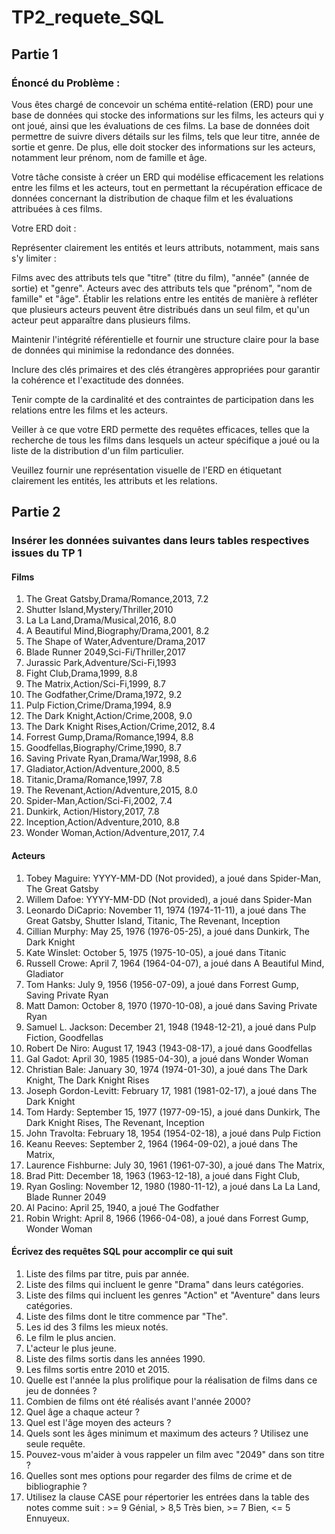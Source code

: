 # TP2_requete_SQL

## Partie 1

### Énoncé du Problème :

Vous êtes chargé de concevoir un schéma entité-relation (ERD) pour une base de données qui stocke des informations sur les films, les acteurs qui y ont joué, ainsi que les évaluations de ces films. La base de données doit permettre de suivre divers détails sur les films, tels que leur titre, année de sortie et genre. De plus, elle doit stocker des informations sur les acteurs, notamment leur prénom, nom de famille et âge.

Votre tâche consiste à créer un ERD qui modélise efficacement les relations entre les films et les acteurs, tout en permettant la récupération efficace de données concernant la distribution de chaque film et les évaluations attribuées à ces films.

Votre ERD doit :

Représenter clairement les entités et leurs attributs, notamment, mais sans s'y limiter :

Films avec des attributs tels que "titre" (titre du film), "année" (année de sortie) et "genre".
Acteurs avec des attributs tels que "prénom", "nom de famille" et "âge".
Établir les relations entre les entités de manière à refléter que plusieurs acteurs peuvent être distribués dans un seul film, et qu'un acteur peut apparaître dans plusieurs films.

Maintenir l'intégrité référentielle et fournir une structure claire pour la base de données qui minimise la redondance des données.

Inclure des clés primaires et des clés étrangères appropriées pour garantir la cohérence et l'exactitude des données.

Tenir compte de la cardinalité et des contraintes de participation dans les relations entre les films et les acteurs.

Veiller à ce que votre ERD permette des requêtes efficaces, telles que la recherche de tous les films dans lesquels un acteur spécifique a joué ou la liste de la distribution d'un film particulier.

Veuillez fournir une représentation visuelle de l'ERD en étiquetant clairement les entités, les attributs et les relations.


## Partie 2

### Insérer les données suivantes dans leurs tables respectives issues du TP 1


#### Films

1. The Great Gatsby,Drama/Romance,2013, 7.2
2. Shutter Island,Mystery/Thriller,2010
3. La La Land,Drama/Musical,2016, 8.0
4. A Beautiful Mind,Biography/Drama,2001, 8.2
5. The Shape of Water,Adventure/Drama,2017
6. Blade Runner 2049,Sci-Fi/Thriller,2017
7. Jurassic Park,Adventure/Sci-Fi,1993
8. Fight Club,Drama,1999, 8.8
9. The Matrix,Action/Sci-Fi,1999, 8.7
10. The Godfather,Crime/Drama,1972, 9.2
11. Pulp Fiction,Crime/Drama,1994, 8.9
12. The Dark Knight,Action/Crime,2008, 9.0
13. The Dark Knight Rises,Action/Crime,2012, 8.4
14. Forrest Gump,Drama/Romance,1994, 8.8
15. Goodfellas,Biography/Crime,1990, 8.7
16. Saving Private Ryan,Drama/War,1998, 8.6
17. Gladiator,Action/Adventure,2000, 8.5
18. Titanic,Drama/Romance,1997, 7.8
19. The Revenant,Action/Adventure,2015, 8.0
20. Spider-Man,Action/Sci-Fi,2002, 7.4
21. Dunkirk, Action/History,2017, 7.8
22. Inception,Action/Adventure,2010, 8.8
23. Wonder Woman,Action/Adventure,2017, 7.4


#### Acteurs

1. Tobey Maguire: YYYY-MM-DD (Not provided), a joué dans Spider-Man, The Great Gatsby
2. Willem Dafoe: YYYY-MM-DD (Not provided), a joué dans Spider-Man
3. Leonardo DiCaprio: November 11, 1974 (1974-11-11), a joué dans The Great Gatsby, Shutter Island, Titanic, The Revenant, Inception
3. Cillian Murphy: May 25, 1976 (1976-05-25), a joué dans Dunkirk, The Dark Knight
4. Kate Winslet: October 5, 1975 (1975-10-05), a joué dans Titanic
5. Russell Crowe: April 7, 1964 (1964-04-07), a joué dans A Beautiful Mind, Gladiator
6. Tom Hanks: July 9, 1956 (1956-07-09), a joué dans Forrest Gump, Saving Private Ryan
7. Matt Damon: October 8, 1970 (1970-10-08), a joué dans Saving Private Ryan
8. Samuel L. Jackson: December 21, 1948 (1948-12-21), a joué dans Pulp Fiction, Goodfellas
9. Robert De Niro: August 17, 1943 (1943-08-17), a joué dans Goodfellas
10. Gal Gadot: April 30, 1985 (1985-04-30), a joué dans Wonder Woman
11. Christian Bale: January 30, 1974 (1974-01-30), a joué dans The Dark Knight, The Dark Knight Rises
12. Joseph Gordon-Levitt: February 17, 1981 (1981-02-17), a joué dans The Dark Knight
13. Tom Hardy: September 15, 1977 (1977-09-15), a joué dans Dunkirk, The Dark Knight Rises, The Revenant, Inception
14. John Travolta: February 18, 1954 (1954-02-18), a joué dans Pulp Fiction
15. Keanu Reeves: September 2, 1964 (1964-09-02), a joué dans The Matrix,
16. Laurence Fishburne: July 30, 1961 (1961-07-30), a joué dans The Matrix,
17. Brad Pitt: December 18, 1963 (1963-12-18), a joué dans Fight Club,
18. Ryan Gosling: November 12, 1980 (1980-11-12), a joué dans La La Land, Blade Runner 2049
19. Al Pacino: April 25, 1940, a joué The Godfather
20. Robin Wright: April 8, 1966 (1966-04-08), a joué dans Forrest Gump, Wonder Woman


#### Écrivez des requêtes SQL pour accomplir ce qui suit

1. Liste des films par titre, puis par année.
2. Liste des films qui incluent le genre "Drama" dans leurs catégories.
3. Liste des films qui incluent les genres "Action" et "Aventure" dans leurs catégories.
4. Liste des films dont le titre commence par "The".
5. Les id des 3 films les mieux notés.
6. Le film le plus ancien.
7. L'acteur le plus jeune.
8. Liste des films sortis dans les années 1990.
9. Les films sortis entre 2010 et 2015.
10. Quelle est l'année la plus prolifique pour la réalisation de films dans ce jeu de données ?
11. Combien de films ont été réalisés avant l'année 2000?
12. Quel âge a chaque acteur ?
13. Quel est l'âge moyen des acteurs ?
14. Quels sont les âges minimum et maximum des acteurs ? Utilisez une seule requête.
15. Pouvez-vous m'aider à vous rappeler un film avec "2049" dans son titre ?
16. Quelles sont mes options pour regarder des films de crime et de bibliographie ?
17. Utilisez la clause CASE pour répertorier les entrées dans la table des notes comme suit : >= 9 Génial, > 8,5 Très bien, >= 7 Bien, <= 5 Ennuyeux.